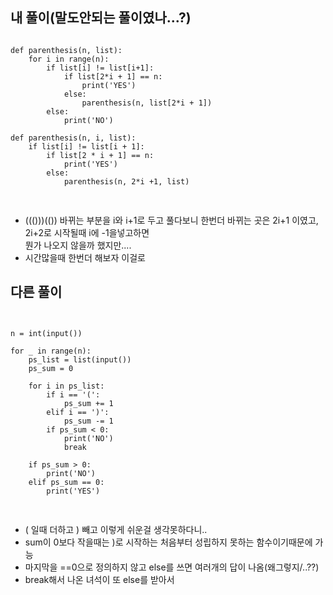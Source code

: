 ## 내 풀이(말도안되는 풀이였나...?)

<pre>
<code>
def parenthesis(n, list):
    for i in range(n):
        if list[i] != list[i+1]:
            if list[2*i + 1] == n:
                print('YES')
            else:
                parenthesis(n, list[2*i + 1])
        else:
            print('NO')

def parenthesis(n, i, list):
    if list[i] != list[i + 1]:
        if list[2 * i + 1] == n:
            print('YES')
        else:
            parenthesis(n, 2*i +1, list)

</code>
</pre>
- ((()))(()) 바뀌는 부분을 i와 i+1로 두고 풀다보니 한번더 바뀌는 곳은 2i+1 이였고, 2i+2로 시작될때 i에 -1을넣고하면    
뭔가 나오지 않을까 했지만....
- 시간많을때 한번더 해보자 이걸로

## 다른 풀이
<pre>
<code>

n = int(input())

for _ in range(n):
    ps_list = list(input())
    ps_sum = 0

    for i in ps_list:
        if i == '(':
            ps_sum += 1
        elif i == ')':
            ps_sum -= 1
        if ps_sum < 0:
            print('NO')
            break

    if ps_sum > 0:
        print('NO')
    elif ps_sum == 0:
        print('YES')

</code>
</pre>
- ( 일때 더하고 ) 빼고 이렇게 쉬운걸 생각못하다니..
- sum이 0보다 작을때는 )로 시작하는 처음부터 성립하지 못하는 함수이기때문에 가능
- 마지막을 ==0으로 정의하지 않고 else를 쓰면 여러개의 답이 나옴(왜그렇지/..??)
- break해서 나온 녀석이 또 else를 받아서 
